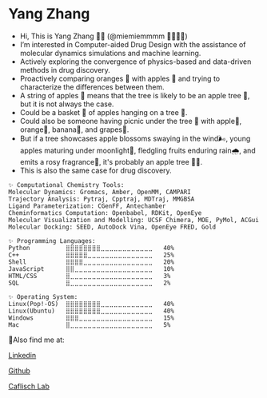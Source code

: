 # Yang Zhang
- Hi, This is Yang Zhang 👋🏻 (@miemiemmmm 🐑🐏🐑🐏)
- I’m interested in Computer-aided Drug Design with the assistance of molecular dynamics simulations and machine learning.
- Actively exploring the convergence of physics-based and data-driven methods in drug discovery.
- Proactively comparing oranges 🍊 with apples 🍎 and trying to characterize the differences between them.
- A string of apples 🍎 means that the tree is likely to be an apple tree 🌳, but it is not always the case.
- Could be a basket 🧺 of apples hanging on a tree 🌳.
- Could also be someone having picnic under the tree 🌳 with apple🍎, orange🍊, banana🍌, and grapes🍇. 
- But if a tree showcases apple blossoms swaying in the wind🌬️, young apples maturing under moonlight🌙, fledgling fruits enduring rain🌧️, and emits a rosy fragrance🌸, it's probably an apple tree 🍎🌳.
- This is also the same case for drug discovery.

```
✨ Computational Chemistry Tools:
Molecular Dynamics: Gromacs, Amber, OpenMM, CAMPARI
Trajectory Analysis: Pytraj, Cpptraj, MDTraj, MMGBSA
Ligand Parameterization: CGenFF, Antechamber
Cheminformatics Computation: Openbabel, RDKit, OpenEye
Molecular Visualization and Modelling: UCSF Chimera, MOE, PyMol, ACGui
Molecular Docking: SEED, AutoDock Vina, OpenEye FRED, Gold

✨ Programming Languages:
Python          ⣿⣿⣿⣿⣿⣿⣿⣿⣀⣀⣀⣀⣀⣀⣀⣀⣀⣀⣀⣀   40% 
C++             ⣿⣿⣿⣿⣿⣀⣀⣀⣀⣀⣀⣀⣀⣀⣀⣀⣀⣀⣀⣀   25%
Shell           ⣿⣿⣿⣿⣀⣀⣀⣀⣀⣀⣀⣀⣀⣀⣀⣀⣀⣀⣀⣀   20%
JavaScript      ⣿⣿⣀⣀⣀⣀⣀⣀⣀⣀⣀⣀⣀⣀⣀⣀⣀⣀⣀⣀   10%
HTML/CSS        ⣿⣀⣀⣀⣀⣀⣀⣀⣀⣀⣀⣀⣀⣀⣀⣀⣀⣀⣀⣀   3%
SQL             ⣿⣀⣀⣀⣀⣀⣀⣀⣀⣀⣀⣀⣀⣀⣀⣀⣀⣀⣀⣀   2%

✨ Operating System:
Linux(Pop!-OS)  ⣿⣿⣿⣿⣿⣿⣿⣿⣀⣀⣀⣀⣀⣀⣀⣀⣀⣀⣀⣀   40%
Linux(Ubuntu)   ⣿⣿⣿⣿⣿⣿⣿⣿⣀⣀⣀⣀⣀⣀⣀⣀⣀⣀⣀⣀   40%
Windows         ⣿⣿⣿⣀⣀⣀⣀⣀⣀⣀⣀⣀⣀⣀⣀⣀⣀⣀⣀⣀   15% 
Mac             ⣿⣀⣀⣀⣀⣀⣀⣀⣀⣀⣀⣀⣀⣀⣀⣀⣀⣀⣀⣀   5%
```

💬Also find me at:

[Linkedin](https://www.linkedin.com/in/yang-zhang-947953172/)

[Github](https://github.com/miemiemmmm/miemiemmmm)

[Caflisch Lab](http://www.biochem-caflisch.uzh.ch/members/Zhang/Yang/9999)



<!---
miemiemmmm/miemiemmmm is a ✨ special ✨ repository because its `README.md` (this file) appears on your GitHub profile.
You can click the Preview link to take a look at your changes.
--->
